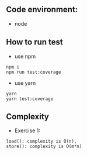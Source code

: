 
## Code environment:
- node

## How to run test
- use npm
```
npm i
npm run test:coverage
```

- use yarn
```
yarn
yarn test:coverage
```

## Complexity 
- Exercise 1:
```
load(): complexity is O(n),
store(): complexity is O(m*n)
```
